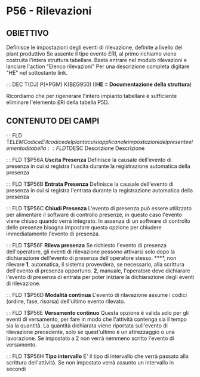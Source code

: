 # P56 - Rilevazioni
## OBIETTIVO
Definisce le impostazioni degli eventi di rilevazione, definite a livello del plant produttivo
Se assente il tipo evento £RI, al primo richiamo viene costruita l'intera struttura tabellare.
Basta entrare nel modulo rilevazioni e lanciare l'action "Elenco rilevazioni"
Per una descrizione completa digitare "HE" nel sottostante link.

 :  : DEC T(OJ) P(*PGM) K(B£G950) I(**HE = Documentazione della struttura**)

Ricordiamo che per rigenerare l'intero impianto tabellare è sufficiente eliminare l'elemento
£Ri della tabella P5D.

## CONTENUTO DEI CAMPI
 :  : FLD T$ELEM Codice
E'il codice del plant a cui si applicano le impostazioni del presente elemento di tabella
 :  : FLD T$DESC Descrizione
Descrizione

 :  : FLD T$P56A **Uscita Presenza**
Definisce la causale dell'evento di presenza in cui si registra l'uscita durante la
registrazione automatica della presenza

 :  : FLD T$P56B **Entrata Presenza**
Definisce la causale dell'evento di presenza in cui si registra l'entrata durante la
registrazione automatica della presenza

 :  : FLD T$P56C **Chiudi Presenza**
L'evento di presenza può essere utilizzato per alimentare il software di controllo presenze,
in questo caso l'evento viene chiuso quando verrà integrato.
In assenza di un software di controllo delle presenze bisogna impostare questa opzione per chiudere
immediatamente l'evento di presenza.

 :  : FLD T$P56F **Rileva presenza**
Se richiesto l'evento di presenza dell'operatore, gli eventi di rilevazione possono attivarsi
solo dopo la dichiarazione dell'evento di presenza dell'operatore stesso.
****, non rilevare
**1**, automatica, il sistema provevderà, se necessario, alla scrittura dell'evento di presenza
                     opportuno.
**2**, manuale,    l'operatore deve dichiarare l'evento di presenza di entrata per poter iniziare
                     la dichiarazione degli eventi di rilevazione.

 :  : FLD T$P56D **Modalità continua**
L'evento di rilavazione assume i codici (ordine, fase, risorsa) dell'ultimo
evento rilevato.

 :  : FLD T$P56E **Versamento continuo**
Questa opzione è valida solo per gli eventi di versamento, per fare in modo che l'attività
contenga sia il tempo sia la quantità.
La quantità dichiarata viene riportata sull'evento di rilevazione precedente, solo se
quest'ultimo è un attrezzaggio o una lavorazione.
Se impostato a 2 non verrà nemmeno scritto l'evento di versamento.

 :  : FLD T$P56H **Tipo intervallo**
E' il tipo di intervallo che verrà passato alla scrittura dell'attività.
Se non impostato verrà assunto un intervallo in secondi

